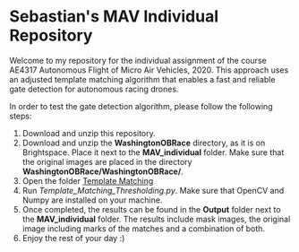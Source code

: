 # Sebastian's MAV Individual Repository
Welcome to my repository for the individual assignment of the course AE4317 Autonomous Flight of Micro Air Vehicles, 2020. This approach uses an adjusted template matching algorithm that enables a fast and reliable gate detection for autonomous racing drones.

In order to test the gate detection algorithm, please follow the following steps:
1. Download and unzip this repository.
2. Download and unzip the **WashingtonOBRace** directory, as it is on Brightspace. Place it next to the **MAV_individual** folder. Make sure that the original images are placed in the directory **WashingtonOBRace/WashingtonOBRace/**.
3. Open the folder [Template Matching](https://github.com/SebastianAlNi/MAV_individual/tree/master/Template_Matching)
4. Run *Template_Matching_Thresholding.py*. Make sure that OpenCV and Numpy are installed on your machine.
5. Once completed, the results can be found in the **Output** folder next to the **MAV_individual** folder. The results include mask images, the original image including marks of the matches and a combination of both.
6. Enjoy the rest of your day :)
